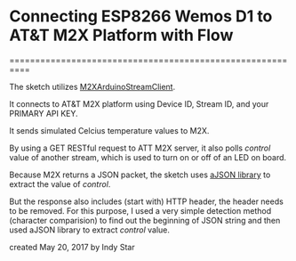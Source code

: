 # Connecting ESP8266 Wemos D1 to AT&T M2X Platform with Flow
==========================================================

The sketch utilizes [M2XArduinoStreamClient](https://github.com/indystar1/M2XArduinoStreamClient).

It connects to AT&T M2X platform using Device ID, Stream ID, and your PRIMARY API KEY.

It sends simulated Celcius temperature values to M2X.

By using a GET RESTful request to ATT M2X server, it also polls _control_ value of another stream, which is used to turn on or off of an LED on board.

Because M2X returns a JSON packet, the sketch uses [aJSON library](https://github.com/interactive-matter/aJson) to extract the value of _control_.

But the response also includes (start with) HTTP header, the header needs to be removed. For this purpose, I used a very simple detection method (character comparision) to find out the beginning of JSON string and then used aJSON library to extract _control_ value.

created May 20, 2017
by Indy Star
